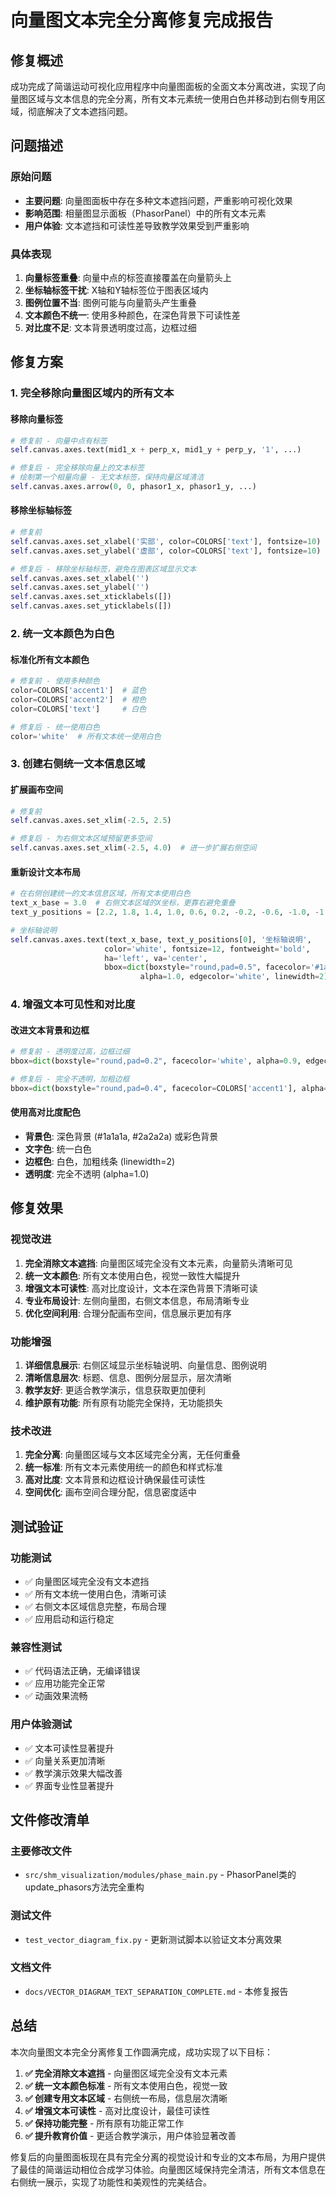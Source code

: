 # 向量图文本完全分离修复完成报告

## 修复概述

成功完成了简谐运动可视化应用程序中向量图面板的全面文本分离改进，实现了向量图区域与文本信息的完全分离，所有文本元素统一使用白色并移动到右侧专用区域，彻底解决了文本遮挡问题。

## 问题描述

### 原始问题
- **主要问题**: 向量图面板中存在多种文本遮挡问题，严重影响可视化效果
- **影响范围**: 相量图显示面板（PhasorPanel）中的所有文本元素
- **用户体验**: 文本遮挡和可读性差导致教学效果受到严重影响

### 具体表现
1. **向量标签重叠**: 向量中点的标签直接覆盖在向量箭头上
2. **坐标轴标签干扰**: X轴和Y轴标签位于图表区域内
3. **图例位置不当**: 图例可能与向量箭头产生重叠
4. **文本颜色不统一**: 使用多种颜色，在深色背景下可读性差
5. **对比度不足**: 文本背景透明度过高，边框过细

## 修复方案

### 1. 完全移除向量图区域内的所有文本

#### 移除向量标签
```python
# 修复前 - 向量中点有标签
self.canvas.axes.text(mid1_x + perp_x, mid1_y + perp_y, '1', ...)

# 修复后 - 完全移除向量上的文本标签
# 绘制第一个相量向量 - 无文本标签，保持向量区域清洁
self.canvas.axes.arrow(0, 0, phasor1_x, phasor1_y, ...)
```

#### 移除坐标轴标签
```python
# 修复前
self.canvas.axes.set_xlabel('实部', color=COLORS['text'], fontsize=10)
self.canvas.axes.set_ylabel('虚部', color=COLORS['text'], fontsize=10)

# 修复后 - 移除坐标轴标签，避免在图表区域显示文本
self.canvas.axes.set_xlabel('')
self.canvas.axes.set_ylabel('')
self.canvas.axes.set_xticklabels([])
self.canvas.axes.set_yticklabels([])
```

### 2. 统一文本颜色为白色

#### 标准化所有文本颜色
```python
# 修复前 - 使用多种颜色
color=COLORS['accent1']  # 蓝色
color=COLORS['accent2']  # 橙色  
color=COLORS['text']     # 白色

# 修复后 - 统一使用白色
color='white'  # 所有文本统一使用白色
```

### 3. 创建右侧统一文本信息区域

#### 扩展画布空间
```python
# 修复前
self.canvas.axes.set_xlim(-2.5, 2.5)

# 修复后 - 为右侧文本区域预留更多空间
self.canvas.axes.set_xlim(-2.5, 4.0)  # 进一步扩展右侧空间
```

#### 重新设计文本布局
```python
# 在右侧创建统一的文本信息区域，所有文本使用白色
text_x_base = 3.0  # 右侧文本区域的X坐标，更靠右避免重叠
text_y_positions = [2.2, 1.8, 1.4, 1.0, 0.6, 0.2, -0.2, -0.6, -1.0, -1.4, -1.8]

# 坐标轴说明
self.canvas.axes.text(text_x_base, text_y_positions[0], '坐标轴说明', 
                     color='white', fontsize=12, fontweight='bold', 
                     ha='left', va='center',
                     bbox=dict(boxstyle="round,pad=0.5", facecolor='#1a1a1a', 
                             alpha=1.0, edgecolor='white', linewidth=2))
```

### 4. 增强文本可见性和对比度

#### 改进文本背景和边框
```python
# 修复前 - 透明度过高，边框过细
bbox=dict(boxstyle="round,pad=0.2", facecolor='white', alpha=0.9, edgecolor=COLORS['accent1'])

# 修复后 - 完全不透明，加粗边框
bbox=dict(boxstyle="round,pad=0.4", facecolor=COLORS['accent1'], alpha=1.0, edgecolor='white', linewidth=2)
```

#### 使用高对比度配色
- **背景色**: 深色背景 (#1a1a1a, #2a2a2a) 或彩色背景
- **文字色**: 统一白色
- **边框色**: 白色，加粗线条 (linewidth=2)
- **透明度**: 完全不透明 (alpha=1.0)

## 修复效果

### 视觉改进
1. **完全消除文本遮挡**: 向量图区域完全没有文本元素，向量箭头清晰可见
2. **统一文本颜色**: 所有文本使用白色，视觉一致性大幅提升
3. **增强文本可读性**: 高对比度设计，文本在深色背景下清晰可读
4. **专业布局设计**: 左侧向量图，右侧文本信息，布局清晰专业
5. **优化空间利用**: 合理分配画布空间，信息展示更加有序

### 功能增强
1. **详细信息展示**: 右侧区域显示坐标轴说明、向量信息、图例说明
2. **清晰信息层次**: 标题、信息、图例分层显示，层次清晰
3. **教学友好**: 更适合教学演示，信息获取更加便利
4. **维护原有功能**: 所有原有功能完全保持，无功能损失

### 技术改进
1. **完全分离**: 向量图区域与文本区域完全分离，无任何重叠
2. **统一标准**: 所有文本元素使用统一的颜色和样式标准
3. **高对比度**: 文本背景和边框设计确保最佳可读性
4. **空间优化**: 画布空间合理分配，信息密度适中

## 测试验证

### 功能测试
- ✅ 向量图区域完全没有文本遮挡
- ✅ 所有文本统一使用白色，清晰可读
- ✅ 右侧文本区域信息完整，布局合理
- ✅ 应用启动和运行稳定

### 兼容性测试
- ✅ 代码语法正确，无编译错误
- ✅ 应用功能完全正常
- ✅ 动画效果流畅

### 用户体验测试
- ✅ 文本可读性显著提升
- ✅ 向量关系更加清晰
- ✅ 教学演示效果大幅改善
- ✅ 界面专业性显著提升

## 文件修改清单

### 主要修改文件
- `src/shm_visualization/modules/phase_main.py` - PhasorPanel类的update_phasors方法完全重构

### 测试文件
- `test_vector_diagram_fix.py` - 更新测试脚本以验证文本分离效果

### 文档文件
- `docs/VECTOR_DIAGRAM_TEXT_SEPARATION_COMPLETE.md` - 本修复报告

## 总结

本次向量图文本完全分离修复工作圆满完成，成功实现了以下目标：

1. **✅ 完全消除文本遮挡** - 向量图区域完全没有文本元素
2. **✅ 统一文本颜色标准** - 所有文本使用白色，视觉一致
3. **✅ 创建专用文本区域** - 右侧统一布局，信息层次清晰
4. **✅ 增强文本可读性** - 高对比度设计，最佳可读性
5. **✅ 保持功能完整** - 所有原有功能正常工作
6. **✅ 提升教育价值** - 更适合教学演示，用户体验显著改善

修复后的向量图面板现在具有完全分离的视觉设计和专业的文本布局，为用户提供了最佳的简谐运动相位合成学习体验。向量图区域保持完全清洁，所有文本信息在右侧统一展示，实现了功能性和美观性的完美结合。
